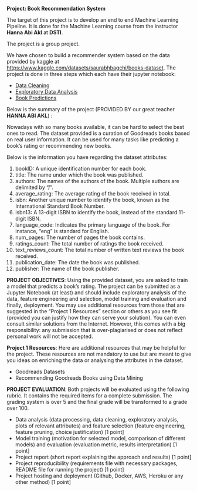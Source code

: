 **Project: Book Recommendation System**


The target of this project is to develop an end to end Machine Learning Pipeline.
It is done for the Machine Learning course from the instructor **Hanna Abi Akl** at **DSTI**.

The project is a group project.
 
We have chosen to build a recommender system based on the data provided by kaggle at https://www.kaggle.com/datasets/saurabhbagchi/books-dataset. 
The project is done in three steps which each have their jupyter notebook:
* [Data Cleaning](cleaning_data.ipynb)
* [Exploratory Data Analysis](Exploratory%20Data%20Analysis.ipynb)
* [Book Predictions](book_predictions.ipynb)

 
Below is the summary of the project (PROVIDED BY our great teacher **HANNA ABI AKL**) :
 
Nowadays with so many books available, it can be hard to select the best ones to read. The
dataset provided is a curation of Goodreads books based on real user information. It can be
used for many tasks like predicting a book’s rating or recommending new books.

Below is the information you have regarding the dataset attributes:
1) bookID: A unique identification number for each book.
2) title: The name under which the book was published.
3) authors: The names of the authors of the book. Multiple authors are delimited by
“/”.
4) average_rating: The average rating of the book received in total.
5) isbn: Another unique number to identify the book, known as the International
Standard Book Number.
6) isbn13: A 13-digit ISBN to identify the book, instead of the standard 11-digit ISBN.
7) language_code: Indicates the primary language of the book. For instance, “eng” is
standard for English.
8) num_pages: The number of pages the book contains.
9) ratings_count: The total number of ratings the book received.
10) text_reviews_count: The total number of written text reviews the book received.
11) publication_date: The date the book was published.
12) publisher: The name of the book publisher.

**PROJECT OBJECTIVES**:
Using the provided dataset, you are asked to train a model that predicts a book’s rating. The
project can be submitted as a Jupyter Notebook (at least) and should include exploratory
analysis of the data, feature engineering and selection, model training and evaluation and
finally, deployment.
You may use additional resources from those that are suggested in the “Project 1 Resources”
section or others as you see fit (provided you can justify how they can serve your solution).
You can even consult similar solutions from the Internet. However, this comes with a big
responsibility: any submission that is over-plagiarised or does not reflect personal work
will not be accepted.

**Project 1 Resources**:
Here are additional resources that may be helpful for the project. These resources are not
mandatory to use but are meant to give you ideas on enriching the data or analysing the
attributes in the dataset.
 - Goodreads Datasets
 - Recommending Goodreads Books using Data Mining

**PROJECT EVALUATION**:
Both projects will be evaluated using the following rubric. It contains the required items for a
complete submission. The grading system is over 5 and the final grade will be transformed to
a grade over 100.
 - Data analysis (data processing, data cleaning, exploratory analysis, plots of relevant attributes) and feature selection (feature engineering, feature pruning, choice justification) [1 point]
 - Model training (motivation for selected model, comparison of different models) and evaluation (evaluation metric, results interpretation) [1 point]
 - Project report (short report explaining the approach and results) [1 point]
 - Project reproducibility (requirements file with necessary packages, README file for running the project) [1 point]
 - Project hosting and deployment (Github, Docker, AWS, Heroku or any other method) [1 point]
